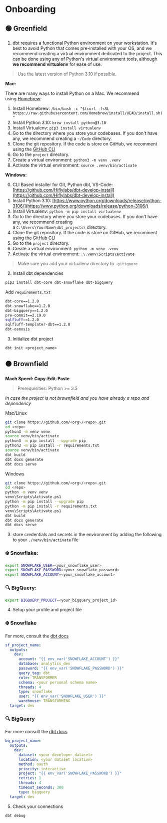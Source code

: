 # Onboarding

## 🟢 Greenfield

1. dbt requires a functional Python environment on your workstation. It's best to avoid Python that comes pre-installed with your OS, and we recommend creating a virtual environment dedicated to the project. This can be done using any of Python's virtual environment tools, although **we recommend virtualenv** for ease of use.

> Use the latest version of Python 3.10 if possible.

**Mac:**

There are many ways to install Python on a Mac. We recommend using [Homebrew](https://brew.sh/):

1. Install Homebrew: `/bin/bash -c "$(curl -fsSL https://raw.githubusercontent.com/Homebrew/install/HEAD/install.sh)"`
2. Install Python 3.10: `brew install python@3.10`
3. Install Virtualenv: `pip3 install virtualenv`
4. Go to the directory where you store your codebases. If you don't have any, we recommend creating a `~/Code` directory.
5. Clone the git repository. If the code is store on GitHub, we recomment using the [GitHub CLI](https://cli.github.com/)
6. Go to the `project` directory.
7. Create a virtual environment: `python3 -m venv .venv`
8. Activate the virtual environment: `source .venv/bin/activate`

**Windows:**

0. CLI Based installer for Git, Python dbt, VS-Code: [https://github.com/Hiflylabs/dbt-develop-install](https://github.com/Hiflylabs/dbt-develop-install)
1. Install Python 3.10: [https://www.python.org/downloads/release/python-3106/](https://www.python.org/downloads/release/python-3106/)
2. Install Virtualenv: `python -m pip install virtualenv`
3. Go to the directory where you store your codebases. If you don't have any, we recommend creating a `C:\Users\YourName\dbt_projects\` directory.
4. Clone the git repository. If the code is store on GitHub, we recomment using the [GitHub CLI](https://cli.github.com/)
5. Go to the `project` directory.
6. Create a virtual environment: `python -m venv .venv`
7. Activate the virtual environment: `.\.venv\Scripts\activate`

> Make sure you add your virtualenv directory to `.gitignore` 

2. Install dbt dependencies

```bash
pip3 install dbt-core dbt-snowflake dbt-bigquery
```

Add `requirements.txt`

```bash
dbt-core==1.2.0
dbt-snowflake==1.2.0
dbt-bigquery==1.2.0
pre-commit==2.19.0
sqlfluff==1.2.0
sqlfluff-templater-dbt==1.2.0
dbt-osmosis
```

3. Initialize dbt project

```
dbt init <project_name>
```

## 🟤 Brownfield

**Mach Speed: Copy-Edit-Paste**

> Prerequisities: Python >= 3.5

*In case the project is not brownfield and you have already a repo and dependency*

Mac/Linux

```bash
git clone https://github.com/<org>/<repo>.git
cd <repo>
python3 -m venv venv
source venv/bin/activate
python3 -m pip install --upgrade pip
python3 -m pip install -r requirements.txt
source venv/bin/activate
dbt build
dbt docs generate
dbt docs serve
```

Windows

```bash
git clone https://github.com/<org>/<repo>.git
cd <repo>
python -m venv venv
venv\Scripts\Activate.ps1
python -m pip install --upgrade pip
python -m pip install -r requirements.txt
venv\Scripts\Activate.ps1
dbt build
dbt docs generate
dbt docs serve
```

3. store credentials and secrets in the environment by adding the following to your `./venv/bin/activate` file

### ❄️ Snowflake:

```bash
export SNOWFLAKE_USER=<your_snowflake_user>
export SNOWFLAKE_PASSWORD=<your_snowflake_password>
export SNOWFLAKE_ACCOUNT=<your_snowflake_account>
```
### 🔍 BigQuery:

```bash
export BIGQUERY_PROJECT=<your_bigquery_project_id>
```

4. Setup your profile and project file

### ❄️ Snowflake

For more, consult the [dbt docs](https://docs.getdbt.com/reference/warehouse-profiles/snowflake-profile)

```yaml
sf_project_name:
  outputs:
    dev:
      account: "{{ env_var('SNOWFLAKE_ACCOUNT') }}"
      database: analytics_dev
      password: "{{ env_var('SNOWFLAKE_PASSWORD') }}"
      query_tag: dbt
      role: TRANSFORMER
      schema: <your personal schema name>
      threads: 4
      type: snowflake
      user: "{{ env_var('SNOWFLAKE_USER') }}"
      warehouse: TRANSFORMING
  target: dev
```

### 🔍 BigQuery

For more consult the [dbt docs](https://docs.getdbt.com/reference/warehouse-profiles/bigquery-profile)

```yaml
bq_project_name:
  outputs:
    dev:
      dataset: <your developer dataset>
      location: <your dataset location>
      method: oauth
      priority: interactive
      project: "{{ env_var('SNOWFLAKE_PASSWORD') }}"
      retries: 1
      threads: 4
      timeout_seconds: 300
      type: bigquery
  target: dev
```

5. Check your connections

```bash
dbt debug
```
